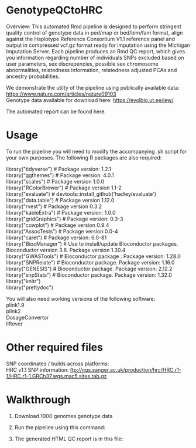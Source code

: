 # GenotypeQCtoHRC

Overview: This automated Rmd pipeline is designed to perform stringent quality control of genotype data in ped/map or bed/bim/fam format, align against the Haplotype Reference Consortium V1.1 reference panel and output in compressed vcf.gz format ready for imputation using the Michigan Imputation Server. Each pipeline produces an Rmd QC report, which gives you information regarding number of individuals SNPs excluded based on user parameters, sex discrepencies, possible sex chromosome abnormalities, relatedness information, relatedness adjusted PCAs and ancestry probabilities.  
  
We demonstrate the utilty of the pipeline using publically available data: https://www.nature.com/articles/nature09103  
Genotype data available for download here: https://evolbio.ut.ee/jew/  

The automated report can be found here. 


# Usage  

To run the pipeline you will need to modify the accompanying .sh script for your own purposes. The following R packages are also required:

library("tidyverse") # Package version: 1.2.1  
library("ggthemes") # Package version: 4.0.1  
library("scales") # Package version 1.0.0  
library("RColorBrewer") # Package version 1.1-2  
library("evaluate") # devtools::install_github('hadley/evaluate')  
library("data.table") # Package version 1.12.0  
library("rvest") # Package version 0.3.2   
library("kableExtra") # Package version: 1.0.0   
library("gridGraphics") # Package version: 0.3-3   
library("cowplot") # Package version 0.9.4   
library("AssocTests") # Package version:0.0-4    
library("caret") # Package version: 6.0-81   
library("BiocManager") # Use to install/update Bioconductor packages. Bioconductor version 3.8. Package version 1.30.4   
library("GWASTools") # Bioconductor package : Package version: 1.28.0   
library("SNPRelate") # Bioconductor package. Package version: 1.16.0   
library("GENESIS") # Bioconductor package. Package version: 2.12.2   
library("snpStats") # Bioconductor package. Package version: 1.32.0   
library("knitr")  
library("prettydoc")  

You will also need working versions of the following software:  
plink1.9  
plink2  
DosageConvertor  
liftover  

# Other required files
SNP coordinates / builds across platforms:  
HRC v1.1 SNP information: ftp://ngs.sanger.ac.uk/production/hrc/HRC.r1-1/HRC.r1-1.GRCh37.wgs.mac5.sites.tab.gz

# Walkthrough

1) Download 1000 genomes genotype data
2) Run the pipeline using this command:




5) The generated HTML QC report is in this file: 
